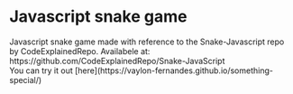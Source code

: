 <h1>Javascript snake game</h1> 
Javascript snake game made with reference to the Snake-Javascript repo by CodeExplainedRepo. Availabele at: https://github.com/CodeExplainedRepo/Snake-JavaScript <br>
You can try it out [here](https://vaylon-fernandes.github.io/something-special/)
